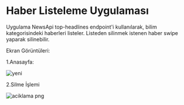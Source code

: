 # Haber Listeleme Uygulaması
Uygulama NewsApi top-headlines endpoint'i kullanılarak, bilim kategorisindeki haberleri listeler.
Listeden silinmek istenen haber swipe yaparak silinebilir.

Ekran Görüntüleri:

1.Anasayfa:

![yeni](https://user-images.githubusercontent.com/53082767/69913288-e3c7a680-1446-11ea-98aa-b801d1e6093e.jpg)


2.Silme İşlemi

![aciklama png](https://user-images.githubusercontent.com/53082767/69913240-7156c680-1446-11ea-87f6-f648c974651b.jpg)

